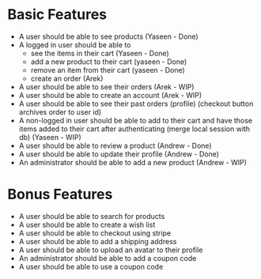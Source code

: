 # Basic Features

- A user should be able to see products (Yaseen - Done)
- A logged in user should be able to
  - see the items in their cart  (Yaseen - Done)
  - add a new product to their cart (yaseen - Done)
  - remove an item from their cart (yaseen - Done)
  - create an order (Arek)
- A user should be able to see their orders (Arek - WIP)
- A user should be able to create an account (Arek - WIP)
- A user should be able to see their past orders (profile) (checkout button archives order to user id)
- A non-logged in user should be able to add to their cart and have those items added to their cart after authenticating (merge local session with db) (Yaseen - WIP)
- A user should be able to review a product (Andrew - Done)
- A user should be able to update their profile (Andrew - Done)
- An administrator should be able to add a new product (Andrew - WIP)

# Bonus Features
- A user should be able to search for products
- A user should be able to create a wish list
- A user should be able to checkout using stripe
- A user should be able to add a shipping address
- A user should be able to upload an avatar to their profile
- An administrator should be able to add a coupon code
- A user should be able to use a coupon code


